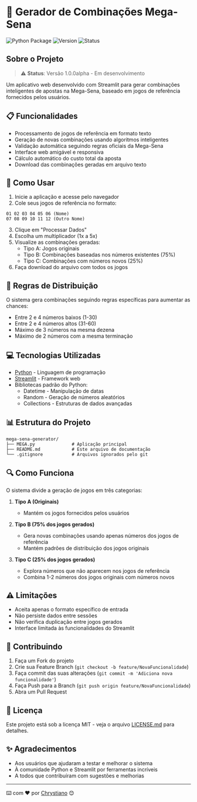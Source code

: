 # 🎲 Gerador de Combinações Mega-Sena

![Python Package](https://img.shields.io/badge/python-100%25-blue)
![Version](https://img.shields.io/badge/version-1.0.0--alpha-green)
![Status](https://img.shields.io/badge/status-development-orange)

## Sobre o Projeto

> ⚠️ **Status**: Versão 1.0.0alpha - Em desenvolvimento

Um aplicativo web desenvolvido com Streamlit para gerar combinações inteligentes de apostas na Mega-Sena, baseado em jogos de referência fornecidos pelos usuários.

## 📋 Funcionalidades

- Processamento de jogos de referência em formato texto
- Geração de novas combinações usando algoritmos inteligentes
- Validação automática seguindo regras oficiais da Mega-Sena
- Interface web amigável e responsiva
- Cálculo automático do custo total da aposta
- Download das combinações geradas em arquivo texto

## 📖 Como Usar

1. Inicie a aplicação e acesse pelo navegador
2. Cole seus jogos de referência no formato:
```
01 02 03 04 05 06 (Nome)
07 08 09 10 11 12 (Outro Nome)
```
3. Clique em "Processar Dados"
4. Escolha um multiplicador (1x a 5x)
5. Visualize as combinações geradas:
   - Tipo A: Jogos originais
   - Tipo B: Combinações baseadas nos números existentes (75%)
   - Tipo C: Combinações com números novos (25%)
6. Faça download do arquivo com todos os jogos

## 🎯 Regras de Distribuição

O sistema gera combinações seguindo regras específicas para aumentar as chances:

- Entre 2 e 4 números baixos (1-30)
- Entre 2 e 4 números altos (31-60)
- Máximo de 3 números na mesma dezena
- Máximo de 2 números com a mesma terminação

## 💻 Tecnologias Utilizadas

- [Python](https://www.python.org/) - Linguagem de programação
- [Streamlit](https://streamlit.io/) - Framework web
- Bibliotecas padrão do Python:
  - Datetime - Manipulação de datas
  - Random - Geração de números aleatórios
  - Collections - Estruturas de dados avançadas

## 📊 Estrutura do Projeto

```
mega-sena-generator/
├── MEGA.py              # Aplicação principal
├── README.md            # Este arquivo de documentação
└── .gitignore           # Arquivos ignorados pelo git
```

## 🔍 Como Funciona

O sistema divide a geração de jogos em três categorias:

1. **Tipo A (Originais)**
   - Mantém os jogos fornecidos pelos usuários

2. **Tipo B (75% dos jogos gerados)**
   - Gera novas combinações usando apenas números dos jogos de referência
   - Mantém padrões de distribuição dos jogos originais

3. **Tipo C (25% dos jogos gerados)**
   - Explora números que não aparecem nos jogos de referência
   - Combina 1-2 números dos jogos originais com números novos

## ⚠️ Limitações

- Aceita apenas o formato específico de entrada
- Não persiste dados entre sessões
- Não verifica duplicação entre jogos gerados
- Interface limitada às funcionalidades do Streamlit

## 🤝 Contribuindo

1. Faça um Fork do projeto
2. Crie sua Feature Branch (`git checkout -b feature/NovaFuncionalidade`)
3. Faça commit das suas alterações (`git commit -m 'Adiciona nova funcionalidade'`)
4. Faça Push para a Branch (`git push origin feature/NovaFuncionalidade`)
5. Abra um Pull Request

## 📝 Licença

Este projeto está sob a licença MIT - veja o arquivo [LICENSE.md](LICENSE.md) para detalhes.

## ✨ Agradecimentos

- Aos usuários que ajudaram a testar e melhorar o sistema
- À comunidade Python e Streamlit por ferramentas incríveis
- A todos que contribuíram com sugestões e melhorias

---
⌨️ com ❤️ por [Chrystiano](https://github.com/Chrystiano) 😊
